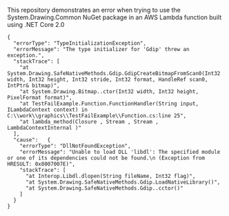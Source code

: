This repository demonstrates an error when trying to use the System.Drawing.Common NuGet package in an AWS Lambda function built using .NET Core 2.0

	{
	  "errorType": "TypeInitializationException",
	  "errorMessage": "The type initializer for 'Gdip' threw an exception.",
	  "stackTrace": [
		"at System.Drawing.SafeNativeMethods.Gdip.GdipCreateBitmapFromScan0(Int32 width, Int32 height, Int32 stride, Int32 format, HandleRef scan0, IntPtr& bitmap)",
		"at System.Drawing.Bitmap..ctor(Int32 width, Int32 height, PixelFormat format)",
		"at TestFailExample.Function.FunctionHandler(String input, ILambdaContext context) in C:\\work\\graphics\\TestFailExample\\Function.cs:line 25",
		"at lambda_method(Closure , Stream , Stream , LambdaContextInternal )"
	  ],
	  "cause":   {
		"errorType": "DllNotFoundException",
		"errorMessage": "Unable to load DLL 'libdl': The specified module or one of its dependencies could not be found.\n (Exception from HRESULT: 0x8007007E)",
		"stackTrace": [
		  "at Interop.Libdl.dlopen(String fileName, Int32 flag)",
		  "at System.Drawing.SafeNativeMethods.Gdip.LoadNativeLibrary()",
		  "at System.Drawing.SafeNativeMethods.Gdip..cctor()"
		]
	  }
	}